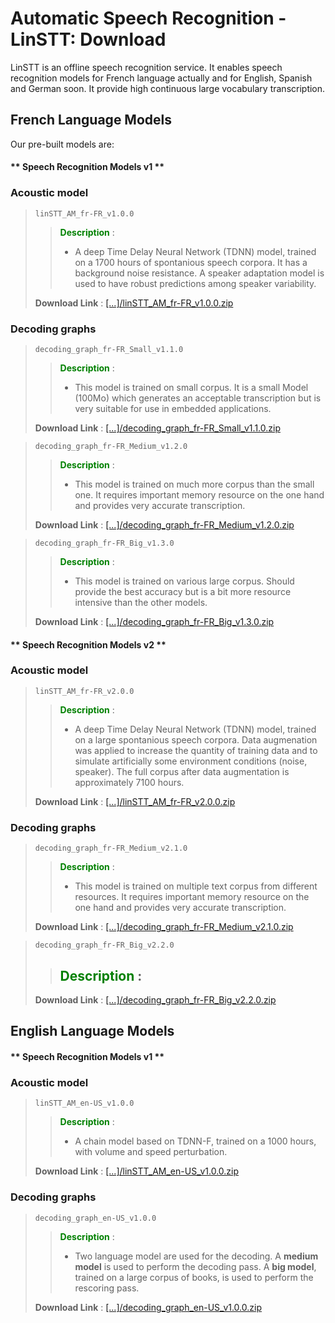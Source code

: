 # Automatic Speech Recognition - LinSTT: Download

LinSTT is an offline speech recognition service. It enables speech recognition models for French language actually and for English, Spanish and German soon. It provide high continuous large vocabulary transcription.

## French Language Models
Our pre-built models are:


<!-- tabs:start -->

#### ** Speech Recognition Models v1 **


### Acoustic model
>  `linSTT_AM_fr-FR_v1.0.0`  <br>
>>  <b  style="color:green;">Description</b> :
>> - A deep Time Delay Neural Network (TDNN) model, trained on a 1700 hours of spontanious speech corpora. It has a background noise resistance. A speaker adaptation model is used to have robust predictions among speaker variability.
>
>   **Download Link** : [\[...\]/linSTT_AM_fr-FR_v1.0.0.zip](https://dl.linto.ai/downloads/model-distribution/acoustic-models/fr-FR/linSTT_AM_fr-FR_v1.0.0.zip)


### Decoding graphs
>  `decoding_graph_fr-FR_Small_v1.1.0`  <br>
>>  <b  style="color:green;">Description</b> :
>> - This model is trained on small corpus. It is a small Model (100Mo) which generates an acceptable transcription but is very suitable for use in embedded applications.
>
>   **Download Link** : [\[...\]/decoding_graph_fr-FR_Small_v1.1.0.zip](https://dl.linto.ai/downloads/model-distribution/decoding-graphs/LVCSR/fr-FR/decoding_graph_fr-FR_Small_v1.1.0.zip)


>  `decoding_graph_fr-FR_Medium_v1.2.0`  <br>
>>  <b  style="color:green;">Description</b> :
>> - This model is trained on much more corpus than the small one. It requires important memory resource on the one hand and provides very accurate transcription.
>
>   **Download Link** : [\[...\]/decoding_graph_fr-FR_Medium_v1.2.0.zip](https://dl.linto.ai/downloads/model-distribution/decoding-graphs/LVCSR/fr-FR/decoding_graph_fr-FR_Medium_v1.2.0.zip)


>  `decoding_graph_fr-FR_Big_v1.3.0`  <br>
>>  <b  style="color:green;">Description</b> :
>> - This model is trained on various large corpus. Should provide the best accuracy but is a bit more resource intensive than the other models.
>
>   **Download Link** : [\[...\]/decoding_graph_fr-FR_Big_v1.3.0.zip](https://dl.linto.ai/downloads/model-distribution/decoding-graphs/LVCSR/fr-FR/decoding_graph_fr-FR_Big_v1.3.0.zip)






#### ** Speech Recognition Models v2 **


### Acoustic model
>  `linSTT_AM_fr-FR_v2.0.0`  <br>
>>  <b  style="color:green;">Description</b> :
>> - A deep Time Delay Neural Network (TDNN) model, trained on a large spontanious speech corpora. Data augmenation was applied to increase the quantity of training data and to simulate artificially some environment conditions (noise, speaker). The full corpus after data augmentation is approximately 7100 hours.
>
>   **Download Link** : [\[...\]/linSTT_AM_fr-FR_v2.0.0.zip](https://dl.linto.ai/downloads/model-distribution/acoustic-models/fr-FR/linSTT_AM_fr-FR_v2.0.0.zip)


### Decoding graphs
>  `decoding_graph_fr-FR_Medium_v2.1.0`  <br>
>>  <b  style="color:green;">Description</b> :
>> - This model is trained on multiple text corpus from different resources. It requires important memory resource on the one hand and provides very accurate transcription.
>
>   **Download Link** : [\[...\]/decoding_graph_fr-FR_Medium_v2.1.0.zip](https://dl.linto.ai/downloads/model-distribution/decoding-graphs/LVCSR/fr-FR/decoding_graph_fr-FR_Medium_v2.1.0.zip)


>  `decoding_graph_fr-FR_Big_v2.2.0`  <br>
>>  <b  style="color:green;">Description</b> :
>> - 
>
>   **Download Link** : [\[...\]/decoding_graph_fr-FR_Big_v2.2.0.zip](https://dl.linto.ai/downloads/model-distribution/decoding-graphs/LVCSR/fr-FR/decoding_graph_fr-FR_Big_v2.2.0.zip)



<!-- tabs:end -->




## English Language Models

<!-- tabs:start -->

#### ** Speech Recognition Models v1 **


### Acoustic model
>  `linSTT_AM_en-US_v1.0.0`  <br>
>>  <b  style="color:green;">Description</b> :
>> - A chain model based on TDNN-F, trained on a 1000 hours, with volume and speed perturbation.
>
>   **Download Link** : [\[...\]/linSTT_AM_en-US_v1.0.0.zip](https://dl.linto.ai/downloads/model-distribution/acoustic-models/en-US/linSTT_AM_en-US_v1.0.0.zip)


### Decoding graphs
>  `decoding_graph_en-US_v1.0.0`  <br>
>>  <b  style="color:green;">Description</b> :
>> - Two language model are used for the decoding. A <b> medium model</b> is used to perform the decoding pass. A <b>big model</b>, trained on a large corpus of books, is used to perform the rescoring pass.
>
>   **Download Link** : [\[...\]/decoding_graph_en-US_v1.0.0.zip](https://dl.linto.ai/downloads/model-distribution/decoding-graphs/LVCSR/en-US/decoding_graph_en-US_v1.0.0.zip)



<!-- tabs:end -->